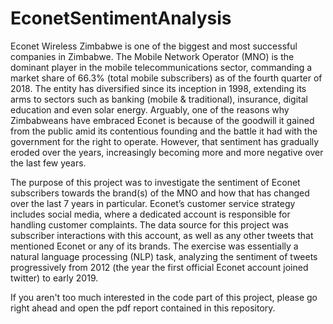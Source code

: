 # EconetSentimentAnalysis

Econet Wireless Zimbabwe is one of the biggest and most successful companies in Zimbabwe. The Mobile Network Operator (MNO) is the dominant player in the mobile telecommunications sector, commanding a market share of 66.3% (total mobile subscribers) as of the fourth quarter of 2018. The entity has diversified since its inception in 1998, extending its arms to sectors such as banking (mobile & traditional), insurance, digital education and even solar energy. Arguably, one of the reasons why Zimbabweans have embraced Econet is because of the goodwill it gained from the public amid its contentious founding and the battle it had with the government for the right to operate. However, that sentiment has gradually eroded over the years, increasingly becoming more and more negative over the last few years.

The purpose of this project was to investigate the sentiment of Econet subscribers towards the brand(s) of the MNO and how that has changed over the last 7 years in particular. Econet’s customer service strategy includes social media, where a dedicated account is responsible for handling customer complaints. The data source for this project was subscriber interactions with this account, as well as any other tweets that mentioned Econet or any of its brands. The exercise was essentially a natural language processing (NLP) task, analyzing the sentiment of tweets progressively from 2012 (the year the first official Econet account joined twitter) to early 2019.

If you aren't too much interested in the code part of this project, please go right ahead and open the pdf report contained in this repository.
